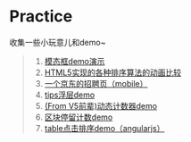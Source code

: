Practice
========

收集一些小玩意儿和demo~

> 1. <a href="https://rawgithub.com/zhangmengxue/Practice/master/%E6%A8%A1%E6%80%81%E6%A1%86.html">模态框demo演示</a>
> 2. <a href="http://www.webhek.com/misc/comparison-sort/">HTML5实现的各种排序算法的动画比较</a>
> 3. <a href="http://zhaopin.jd.com/h5/index.html?from=timeline&isappinstalled=0&ADUIN=673013891&ADSESSION=1411958103&ADTAG=CLIENT.QQ.5359_.0&ADPUBNO=26397">一个京东的招聘页（mobile）</a>
> 4. <a href="https://rawgithub.com/zhangmengxue/Practice/master/tip%E6%B5%AE%E5%B1%82.html">tips浮层demo</a>
> 5. <a href="https://rawgithub.com/zhangmengxue/Practice/master/%E8%AE%A1%E6%95%B0%E5%99%A8.html">(From V5前辈)动态计数器demo</a>
> 6. <a href="https://rawgithub.com/zhangmengxue/Practice/master/%E5%8C%BA%E5%9D%97%E5%81%9C%E7%95%99%E8%AE%A1%E6%95%B0setInterval%E5%AE%9E%E7%8E%B0.html">区块停留计数demo</a>
> 7. <a href="https://rawgithub.com/zhangmengxue/Practice/master/table%E7%82%B9%E5%87%BB%E6%8E%92%E5%BA%8Fangular%E5%AE%9E%E7%8E%B0.html">table点击排序demo（angularjs）</a>
